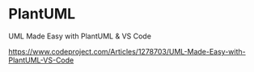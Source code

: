
# PlantUML

UML Made Easy with PlantUML & VS Code

<https://www.codeproject.com/Articles/1278703/UML-Made-Easy-with-PlantUML-VS-Code>
